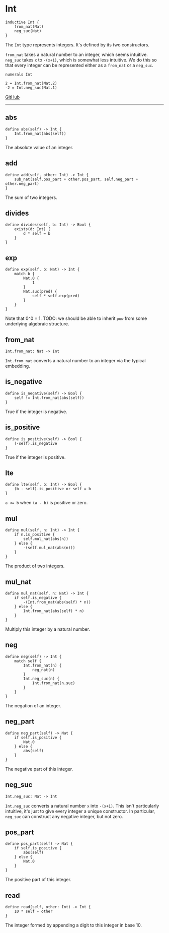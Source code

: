 # Int

```acorn
inductive Int {
    from_nat(Nat)
    neg_suc(Nat)
}
```

The `Int` type represents integers.
It's defined by its two constructors.

`from_nat` takes a natural number to an integer, which seems intuitive.
`neg_suc` takes `x` to `-(x+1)`, which is somewhat less intuitive. We do this so
that every integer can be represented either as a `from_nat` or a `neg_suc`.

```acorn
numerals Int

2 = Int.from_nat(Nat.2)
-2 = Int.neg_suc(Nat.1)
```

[GitHub](https://github.com/acornprover/acornlib/blob/master/src/int/default.ac)

---
## abs

```acorn
define abs(self) -> Int {
    Int.from_nat(abs(self))
}
```

The absolute value of an integer.
## add

```acorn
define add(self, other: Int) -> Int {
    sub_nat(self.pos_part + other.pos_part, self.neg_part + other.neg_part)
}
```

The sum of two integers.
## divides

```acorn
define divides(self, b: Int) -> Bool {
    exists(d: Int) {
        d * self = b
    }
}
```
## exp

```acorn
define exp(self, b: Nat) -> Int {
    match b {
        Nat.0 {
            1
        }
        Nat.suc(pred) {
            self * self.exp(pred)
        }
    }
}
```

Note that 0^0 = 1.
TODO: we should be able to inherit `pow` from some underlying algebraic structure.
## from_nat

```acorn
Int.from_nat: Nat -> Int
```

`Int.from_nat` converts a natural number to an integer via the typical embedding.
## is_negative

```acorn
define is_negative(self) -> Bool {
    self != Int.from_nat(abs(self))
}
```

True if the integer is negative.
## is_positive

```acorn
define is_positive(self) -> Bool {
    (-self).is_negative
}
```

True if the integer is positive.
## lte

```acorn
define lte(self, b: Int) -> Bool {
    (b - self).is_positive or self = b
}
```

`a <= b` when `(a - b)` is positive or zero.
## mul

```acorn
define mul(self, n: Int) -> Int {
    if n.is_positive {
        self.mul_nat(abs(n))
    } else {
        -(self.mul_nat(abs(n)))
    }
}
```

The product of two integers.
## mul_nat

```acorn
define mul_nat(self, n: Nat) -> Int {
    if self.is_negative {
        -(Int.from_nat(abs(self) * n))
    } else {
        Int.from_nat(abs(self) * n)
    }
}
```

Multiply this integer by a natural number.
## neg

```acorn
define neg(self) -> Int {
    match self {
        Int.from_nat(n) {
            neg_nat(n)
        }
        Int.neg_suc(n) {
            Int.from_nat(n.suc)
        }
    }
}
```

The negation of an integer.
## neg_part

```acorn
define neg_part(self) -> Nat {
    if self.is_positive {
        Nat.0
    } else {
        abs(self)
    }
}
```

The negative part of this integer.
## neg_suc

```acorn
Int.neg_suc: Nat -> Int
```

`Int.neg_suc` converts a natural number `x` into `-(x+1)`.
This isn't particularly intuitive, it's just to give every integer a unique constructor.
In particular, `neg_suc` can construct any negative integer, but not zero.
## pos_part

```acorn
define pos_part(self) -> Nat {
    if self.is_positive {
        abs(self)
    } else {
        Nat.0
    }
}
```

The positive part of this integer.
## read

```acorn
define read(self, other: Int) -> Int {
    10 * self + other
}
```

The integer formed by appending a digit to this integer in base 10.
